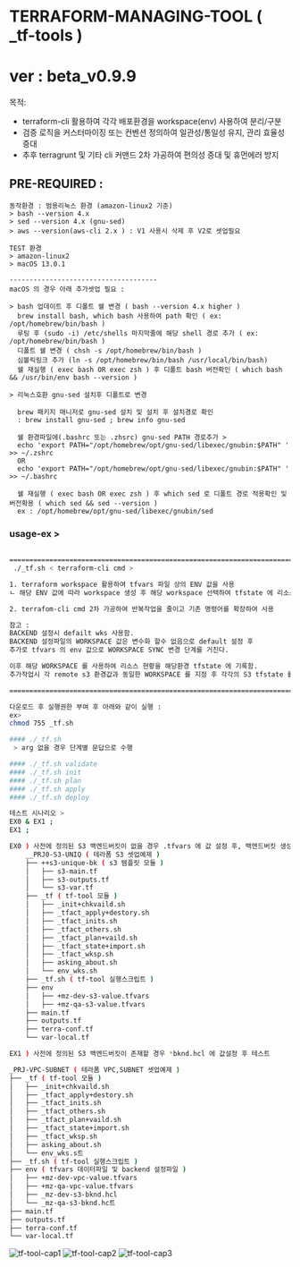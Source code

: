 # TERRAFORM-MANAGING-TOOL ( _tf-tools )
ver : beta_v0.9.9
===
목적: 
- terraform-cli 활용하여 각각 배포환경을 workspace(env) 사용하여 분리/구분
- 검증 로직을 커스터마이징 또는 컨벤션 정의하여 일관성/통일성 유지, 관리 효율성 증대
- 추후 terragrunt 및 기타 cli 커맨드 2차 가공하여 편의성 증대 및 휴먼에러 방지
  

## PRE-REQUIRED :

```
동작환경 : 범용리눅스 환경 (amazon-linux2 기준)
> bash --version 4.x
> sed --version 4.x (gnu-sed)
> aws --version(aws-cli 2.x ) : V1 사용시 삭제 후 V2로 셋업필요

TEST 환경
> amazon-linux2
> macOS 13.0.1

-------------------------------------
macOS 의 경우 아래 추가셋업 필요 :

> bash 업데이트 후 디폴트 쉘 변경 ( bash --version 4.x higher )
  brew install bash, which bash 사용하여 path 확인 ( ex: /opt/homebrew/bin/bash )
  루팅 후 (sudo -i) /etc/shells 마지막줄에 해당 shell 경로 추가 ( ex: /opt/homebrew/bin/bash )
  디폴트 쉘 변경 ( chsh -s /opt/homebrew/bin/bash )
  심볼릭링크 추가 (ln -s /opt/homebrew/bin/bash /usr/local/bin/bash)
  쉘 재실행 ( exec bash OR exec zsh ) 후 디폴트 bash 버전확인 ( which bash && /usr/bin/env bash --version )

> 리눅스호환 gnu-sed 설치후 디폴트로 변경

  brew 패키지 매니저로 gnu-sed 설치 및 설치 후 설치경로 확인
  : brew install gnu-sed ; brew info gnu-sed

  쉘 환경파일에(.bashrc 또는 .zhsrc) gnu-sed PATH 경로추가 > 
  echo 'export PATH="/opt/homebrew/opt/gnu-sed/libexec/gnubin:$PATH" ' >> ~/.zshrc
  OR
  echo 'export PATH="/opt/homebrew/opt/gnu-sed/libexec/gnubin:$PATH" ' >> ~/.bashrc

  쉘 재실행 ( exec bash OR exec zsh ) 후 which sed 로 디폴트 경로 적용확인 및 버전확용 ( which sed && sed --version )
  ex : /opt/homebrew/opt/gnu-sed/libexec/gnubin/sed

```

### usage-ex >
``` bash

============================================================================================================
 ./_tf.sh < terraform-cli cmd >

1. terraform workspace 활용하여 tfvars 파일 상의 ENV 값을 사용
ㄴ 해당 ENV 값에 따라 workspace 생성 후 해당 workspace 선택하여 tfstate 에 리소스 현황 기록

2. terrafom-cli cmd 2차 가공하여 반복작업을 줄이고 기존 명령어를 확장하여 사용

참고 : 
BACKEND 설정시 defailt wks 사용함. 
BACKEND 설정파일의 WORKSPACE 값은 변수화 할수 없음으로 default 설정 후 
추가로 tfvars 의 env 값으로 WORKSPACE SYNC 변경 단계를 거친다.

이후 해당 WORKSPACE 를 사용하여 리소스 현황을 해당환경 tfstate 에 기록함. 
추가작업시 각 remote s3 환경값과 동일한 WORKSPACE 를 지정 후 각각의 S3 tfstate 를( WORKSPACE ) 구분하여 배포/관리 용이.

============================================================================================================

다운로드 후 실행권한 부여 후 아래와 같이 실행 :
ex> 
chmod 755 _tf.sh 

#### ./_tf.sh
 > arg 없을 경우 단계별 문답으로 수행

#### ./_tf.sh validate
#### ./_tf.sh init
#### ./_tf.sh plan
#### ./_tf.sh apply 
#### ./_tf.sh deploy

테스트 시나리오 > 
EX0 & EX1 ;
EX1 ;

EX0 ) 사전에 정의된 S3 백엔드버킷이 없을 경우 .tfvars 에 값 설정 후, 백엔드버킷 생성 후 EX1 예제로 테스트 수행
    __PRJ0-S3-UNIQ ( 테라폼 S3 셋업예제 )
    ├── ++s3-unique-bk ( s3 템플릿 모듈 )
    │   ├── s3-main.tf
    │   ├── s3-outputs.tf
    │   └── s3-var.tf
    ├── _tf ( tf-tool 모듈 )
    │   ├── _init+chkvaild.sh
    │   ├── _tfact_apply+destory.sh
    │   ├── _tfact_inits.sh
    │   ├── _tfact_others.sh
    │   ├── _tfact_plan+vaild.sh
    │   ├── _tfact_state+import.sh
    │   ├── _tfact_wksp.sh
    │   ├── asking_about.sh
    │   └── env_wks.sh
    ├── _tf.sh ( tf-tool 실행스크립트 )
    ├── env
    │   ├── +mz-dev-s3-value.tfvars
    │   ├── +mz-qa-s3-value.tfvars
    ├── main.tf
    ├── outputs.tf
    ├── terra-conf.tf
    └── var-local.tf

EX1 ) 사전에 정의된 S3 백엔드버킷이 존재할 경우 *bknd.hcl 에 값설정 후 테스트

_PRJ-VPC-SUBNET ( 테라폼 VPC,SUBNET 셋업예제 )
├── _tf ( tf-tool 모듈 )
│   ├── _init+chkvaild.sh
│   ├── _tfact_apply+destory.sh
│   ├── _tfact_inits.sh
│   ├── _tfact_others.sh
│   ├── _tfact_plan+vaild.sh
│   ├── _tfact_state+import.sh
│   ├── _tfact_wksp.sh
│   ├── asking_about.sh
│   └── env_wks.s트
├── _tf.sh ( tf-tool 실행스크립트 )
├── env ( tfvars 데이터파일 및 backend 설정파일 )
│   ├── +mz-dev-vpc-value.tfvars
│   ├── +mz-qa-vpc-value.tfvars
│   ├── _mz-dev-s3-bknd.hcl
│   └── _mz-qa-s3-bknd.hc트
├── main.tf
├── outputs.tf
├── terra-conf.tf
└── var-local.tf


```

![tf-tool-cap1](https://user-images.githubusercontent.com/6235318/206122412-b483ce5f-3384-44fb-8b91-42129b7dea64.png)
![tf-tool-cap2](https://user-images.githubusercontent.com/6235318/206122525-35530fa3-5d0b-4175-9a49-5714278f6644.png)
![tf-tool-cap3](https://user-images.githubusercontent.com/6235318/206122655-5fb64a11-b080-43e9-9bdc-88b1afb83624.png)






